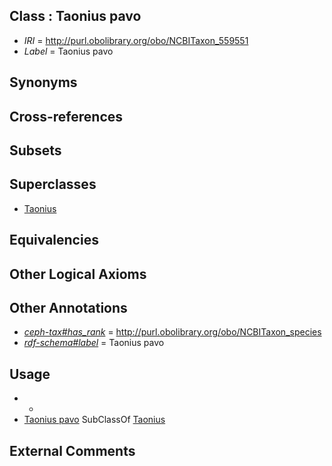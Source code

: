 
## Class : Taonius pavo

 * *IRI* = http://purl.obolibrary.org/obo/NCBITaxon_559551
 * *Label* = Taonius pavo

## Synonyms


## Cross-references


## Subsets


## Superclasses

 * [Taonius](../../NCBITaxon/36/NCBITaxon_78436.md)

## Equivalencies


## Other Logical Axioms


## Other Annotations

 * *[ceph-tax#has_rank](../../ceph-tax#has/nk/ceph-tax#has_rank.md)* = http://purl.obolibrary.org/obo/NCBITaxon_species
 * *[rdf-schema#label](../../el/rdf-schema#label.md)* = Taonius pavo

## Usage

 * -
 * [Taonius pavo](../../NCBITaxon/51/NCBITaxon_559551.md) SubClassOf [Taonius](../../NCBITaxon/36/NCBITaxon_78436.md)

## External Comments

